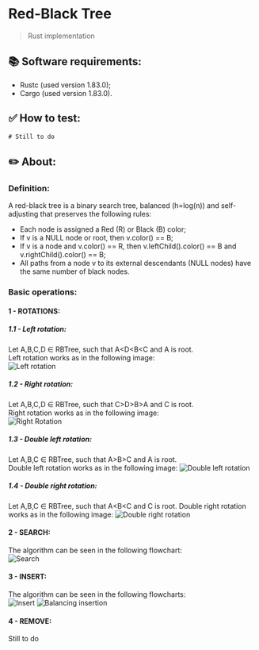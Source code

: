 # Red-Black Tree
  > Rust implementation

## 📚 Software requirements:
  - Rustc (used version 1.83.0);
  - Cargo (used version 1.83.0).

## ✅ How to test:
  ```
  # Still to do
  ```

## ✏️ About:
### Definition:
  A red-black tree is a binary search tree, balanced (h=log(n)) and self-adjusting that preserves the following rules:
  - Each node is assigned a Red (R) or Black (B) color;
  - If v is a NULL node or root, then v.color() == B;
  - If v is a node and v.color() == R, then v.leftChild().color() == B and v.rightChild().color() == B;
  - All paths from a node v to its external descendants (NULL nodes) have the same number of black nodes.
### Basic operations:
#### 1 - ROTATIONS:
##### 1.1 - Left rotation:
  Let A,B,C,D ∈ RBTree, such that A<D<B<C and A is root.  
  Left rotation works as in the following image:  
  ![Left rotation](https://github.com/user-attachments/assets/10887734-e7ee-4219-a1ba-61ae3b2b13af)
  
##### 1.2 - Right rotation:
  Let A,B,C,D ∈ RBTree, such that C>D>B>A and C is root.  
  Right rotation works as in the following image:  
  ![Right Rotation](https://github.com/user-attachments/assets/249ca333-b635-4d50-9506-1005a26d8724)
##### 1.3 - Double left rotation:
  Let A,B,C ∈ RBTree, such that A>B>C and A is root.  
  Double left rotation works as in the following image: 
  ![Double left rotation](https://github.com/user-attachments/assets/007a74aa-3bfa-421f-a0b9-72860a11ac57)

##### 1.4 - Double right rotation:
  Let A,B,C ∈ RBTree, such that A<B<C and C is root. 
  Double right rotation works as in the following image: 
  ![Double right rotation](https://github.com/user-attachments/assets/b8869c77-7f69-4e56-a695-af58347b4715)
#### 2 - SEARCH:
  The algorithm can be seen in the following flowchart:  
  ![Search](https://github.com/user-attachments/assets/21312218-4540-4d9c-a647-265ed4eebfde)
#### 3 - INSERT:
  The algorithm can be seen in the following flowcharts:  
  ![Insert](https://github.com/user-attachments/assets/735bc873-4e73-424b-ad26-f5829b3369d4)
  ![Balancing insertion](https://github.com/user-attachments/assets/8305a8e6-97c1-48b0-a6a9-2637512f0e73)
#### 4 - REMOVE:
  Still to do
